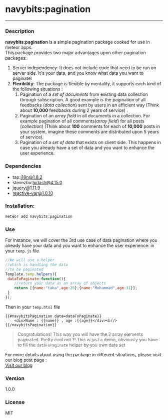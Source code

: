 # navybits:pagination
___
### Description
**navybits:pagination** is a simple pagination package cooked for use in meteor apps.  
This package provides two major advantages upon other pagination packages:
1. Server independency: It does not include code that need to be run on server side. It's your data, and you know what data you want to paginate!
2. **Flexibility**: The package is flexible by mentality, it supports each kind of the following situations :
   1.  Pagination of a *set of documents* from existing data collection through subscription. A good example is the pagination of all feedbacks (*data collection*) sent by users in an efficient way (Think about **10,000** feedbacks during 2 years of service) .
   2.  Pagination of an *array field* in all documents in a collection. For example pagination of all comments(*array field*) for all posts (*collection*) (Think about **100** comments for each of **10,000** posts in your system, imagine these comments are distributed upon 5 years of service).
   3.  Pagination of a *set of data* that exists on client side. This happens in case you already have a set of data and you want to enhance the user experience.

### Dependencies
  - tap:i18n@1.8.2
  - stevezhu:lodash@4.15.0
  - jquery@1.11.9
  - reactive-var@1.0.10
 
### Installation:
```sh
meteor add navybits:pagination
```
### Use
For instance, we will cover the 3rd use case of data pagination where you already have your data and you want to enhance the user experience:
in your `temp.js` file
```javascript
//We will use a helper
//which is handling the data
//to be paginated
Template.temp.helpers({
 dataToPaginate:function(){
    //return your data as an array of objects
    return [{name:"taha",age:25},{name:"Mohammad",age:31}];
 }
});
```
Then in your `temp.html` file
```
{{#navybitsPagination data=dataToPaginate}}
    <div>Name : {{name}} , age :{{age}}</div><br/> 
{{/navybitsPagination}}
```
> Congratulations! This way you will have the 2 array elements paginated. Pretty cool not ?!
This is just a demo, obviously you have to fill the `dataToPaginate` helper by you own data set 



For more details about using the package in different situations, please visit our blog post page  :  
[Visit our blog](https://blog.navybits.com/efficient-and-high-performance-pagination-in-meteor-bb5d379d234)

### Version
1.0.0

### License

MIT
